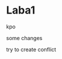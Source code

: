 # Laba1
kpo
                                                                                                   
some changes

try to create conflict
